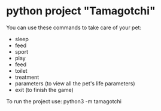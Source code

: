 # python project "Tamagotchi"
You can use these commands to take care of your pet:
- sleep
- feed
- sport
- play
- feed
- toilet
- treatment
- parameters (to view all the pet's life parameters)
- exit (to finish the game)

To run the project use: python3 -m tamagotchi
